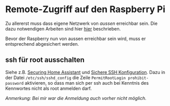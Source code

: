 # Remote-Zugriff auf den Raspberry Pi
Zu allererst muss dass eigene Netzwerk von *aussen* erreichbar sein. Die dazu notwendigen Arbeiten sind hier [hier](./vorarbeiten.md) beschrieben.

Bevor der Raspberry nun von aussen erreichbar sein wird, muss er entsprechend abgesichert werden.

##	ssh für root ausschalten
Siehe z.B. [Securing Home Assistant](https://www.home-assistant.io/docs/configuration/securing) und [Sichere SSH Konfiguration](https://blog.buettner.xyz/sichere-ssh-konfiguration).
Dazu in der Datei `/etc/ssh/sshd_config` die Zeile `PermitRootLogin prohibit-password` aktivieren, so dass man sich per ssh auch bei Kenntnis des Kennwortes nicht als root anmelden darf.

*Anmerkung: Bei mir war die Anmeldung auch vorher nicht möglich.*
